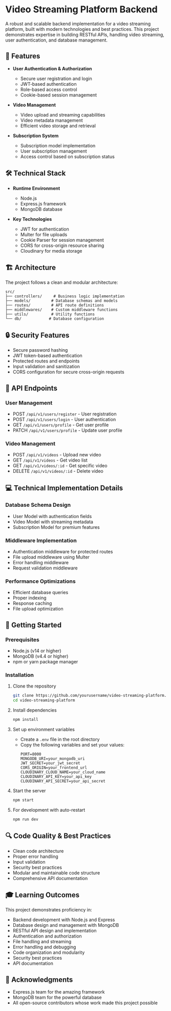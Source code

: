 # Video Streaming Platform Backend

A robust and scalable backend implementation for a video streaming platform, built with modern technologies and best practices. This project demonstrates expertise in building RESTful APIs, handling video streaming, user authentication, and database management.

## 🚀 Features

- **User Authentication & Authorization**
  - Secure user registration and login
  - JWT-based authentication
  - Role-based access control
  - Cookie-based session management

- **Video Management**
  - Video upload and streaming capabilities
  - Video metadata management
  - Efficient video storage and retrieval

- **Subscription System**
  - Subscription model implementation
  - User subscription management
  - Access control based on subscription status

## 🛠️ Technical Stack

- **Runtime Environment**
  - Node.js
  - Express.js framework
  - MongoDB database

- **Key Technologies**
  - JWT for authentication
  - Multer for file uploads
  - Cookie Parser for session management
  - CORS for cross-origin resource sharing
  - Cloudinary for media storage

## 🏗️ Architecture

The project follows a clean and modular architecture:

```
src/
├── controllers/     # Business logic implementation
├── models/         # Database schemas and models
├── routes/         # API route definitions
├── middlewares/    # Custom middleware functions
├── utils/          # Utility functions
└── db/            # Database configuration
```

## 🔒 Security Features

- Secure password hashing
- JWT token-based authentication
- Protected routes and endpoints
- Input validation and sanitization
- CORS configuration for secure cross-origin requests

## 🎯 API Endpoints

### User Management
- POST `/api/v1/users/register` - User registration
- POST `/api/v1/users/login` - User authentication
- GET `/api/v1/users/profile` - Get user profile
- PATCH `/api/v1/users/profile` - Update user profile

### Video Management
- POST `/api/v1/videos` - Upload new video
- GET `/api/v1/videos` - Get video list
- GET `/api/v1/videos/:id` - Get specific video
- DELETE `/api/v1/videos/:id` - Delete video

## 💻 Technical Implementation Details

### Database Schema Design
- User Model with authentication fields
- Video Model with streaming metadata
- Subscription Model for premium features

### Middleware Implementation
- Authentication middleware for protected routes
- File upload middleware using Multer
- Error handling middleware
- Request validation middleware

### Performance Optimizations
- Efficient database queries
- Proper indexing
- Response caching
- File upload optimization

## 🚀 Getting Started

### Prerequisites
- Node.js (v14 or higher)
- MongoDB (v4.4 or higher)
- npm or yarn package manager

### Installation

1. Clone the repository
   ```bash
   git clone https://github.com/yourusername/video-streaming-platform.git
   cd video-streaming-platform
   ```

2. Install dependencies
   ```bash
   npm install
   ```

3. Set up environment variables
   - Create a `.env` file in the root directory
   - Copy the following variables and set your values:
     ```
     PORT=8000
     MONGODB_URI=your_mongodb_uri
     JWT_SECRET=your_jwt_secret
     CORS_ORIGIN=your_frontend_url
     CLOUDINARY_CLOUD_NAME=your_cloud_name
     CLOUDINARY_API_KEY=your_api_key
     CLOUDINARY_API_SECRET=your_api_secret
     ```

4. Start the server
   ```bash
   npm start
   ```

5. For development with auto-restart
   ```bash
   npm run dev
   ```

## 🔍 Code Quality & Best Practices

- Clean code architecture
- Proper error handling
- Input validation
- Security best practices
- Modular and maintainable code structure
- Comprehensive API documentation

## 🎓 Learning Outcomes

This project demonstrates proficiency in:
- Backend development with Node.js and Express
- Database design and management with MongoDB
- RESTful API design and implementation
- Authentication and authorization
- File handling and streaming
- Error handling and debugging
- Code organization and modularity
- Security best practices
- API documentation


## 🙏 Acknowledgments

- Express.js team for the amazing framework
- MongoDB team for the powerful database
- All open-source contributors whose work made this project possible
